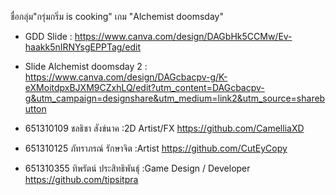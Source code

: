 ชื่อกลุ่ม"กรุ่มกริ่ม is cooking"
เกม "Alchemist doomsday"

- GDD Slide : https://www.canva.com/design/DAGbHk5CCMw/Ev-haakk5nIRNYsgEPPTag/edit
- Slide Alchemist doomsday 2 : https://www.canva.com/design/DAGcbacpv-g/K-eXMoitdpxBJXM9CZxhLQ/edit?utm_content=DAGcbacpv-g&utm_campaign=designshare&utm_medium=link2&utm_source=sharebutton

- 651310109 ชลธิชา สังข์นาค :2D Artist/FX 
https://github.com/CamelliaXD
- 651310125 ภัทราภรณ์ รักษาจิต :Artist
https://github.com/CutEyCopy
- 651310355 ทิพรัตน์ ประสิทธิพันธุ์ :Game Design / Developer 
https://github.com/tipsitpra
